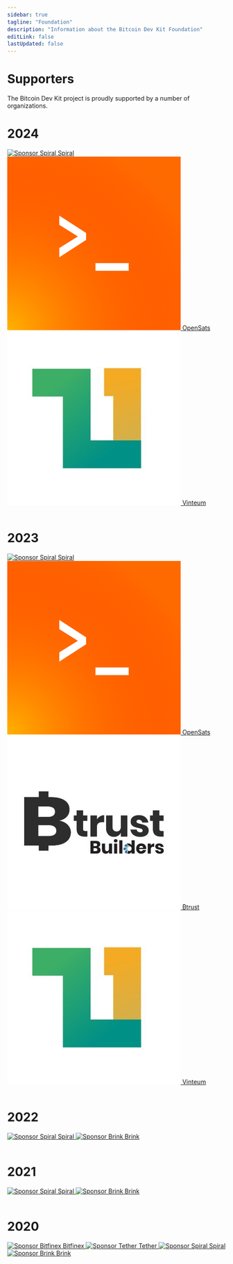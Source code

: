 ```yaml
---
sidebar: true
tagline: "Foundation"
description: "Information about the Bitcoin Dev Kit Foundation"
editLink: false
lastUpdated: false
---
```


# Supporters

The Bitcoin Dev Kit project is proudly supported by a number of organizations.

# 2024

<div class="supporters">
  <div class="row">
      <a href="https://spiral.xyz/" target="_blank" rel="nofollow noopener">
          <img src="/img/spiral.svg" alt="Sponsor Spiral">
          Spiral
      </a>
      <a href="https://opensats.org/"  target="_blank" rel="nofollow noopener">
        <img src="/img/opensats.png" alt="OpenSats">
        OpenSats
      </a>
      <a href="https://vinteum.org/"  target="_blank" rel="nofollow noopener">
        <img src="/img/vinteum.jpg" alt="Vinteum">
        Vinteum
      </a>
  </div>
</div>
<br>

# 2023

<div class="supporters">
  <div class="row">
      <a href="https://spiral.xyz/" target="_blank" rel="nofollow noopener">
          <img src="/img/spiral.svg" alt="Sponsor Spiral">
          Spiral
      </a>
      <a href="https://opensats.org/"  target="_blank" rel="nofollow noopener">
        <img src="/img/opensats.png" alt="OpenSats">
        OpenSats
      </a>
      <a href="https://twitter.com/btrust_builders"  target="_blank" rel="nofollow noopener">
        <img src="/img/btrust.jpg" alt="Btrust">
        ₿trust
      </a>
      <a href="https://vinteum.org/"  target="_blank" rel="nofollow noopener">
        <img src="/img/vinteum.jpg" alt="Vinteum">
        Vinteum
      </a>
  </div>
</div>
<br>

# 2022

<div class="supporters">
<div class="row">
    <a href="https://spiral.xyz/" target="_blank" rel="nofollow noopener">
        <img src="/img/spiral.svg" alt="Sponsor Spiral">
        Spiral
    </a>
    <a href="https://brink.dev/"  target="_blank" rel="nofollow noopener">
      <img src="/img/brink.png" alt="Sponsor Brink">
      Brink
    </a>
</div>
</div>
<br>

# 2021

<div class="supporters">
<div class="row">
    <a href="https://spiral.xyz/" target="_blank" rel="nofollow noopener">
        <img src="/img/spiral.svg" alt="Sponsor Spiral">
        Spiral
    </a>
    <a href="https://brink.dev/"  target="_blank" rel="nofollow noopener">
      <img src="/img/brink.png" alt="Sponsor Brink">
      Brink
    </a>
</div>
</div>
<br>

# 2020

<div class="supporters">
  <div class="row">
    <a href="https://www.bitfinex.com/" target="_blank" rel="nofollow noopener">
        <img src="/img/bitfinex.svg" alt="Sponsor Bitfinex">
        Bitfinex
    </a>
    <a href="https://tether.to/" target="_blank" rel="nofollow noopener">
      <img src="/img/tether.png" alt="Sponsor Tether">
      Tether
    </a>
    <a href="https://spiral.xyz/" target="_blank" rel="nofollow noopener">
        <img src="/img/spiral.svg" alt="Sponsor Spiral">
        Spiral
    </a>
    <a href="https://brink.dev/"  target="_blank" rel="nofollow noopener">
      <img src="/img/brink.png" alt="Sponsor Brink">
      Brink
    </a>
  </div>
</div>
